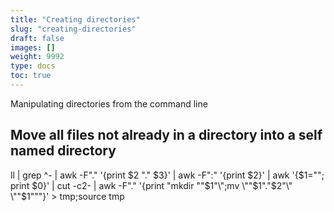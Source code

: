 ```yaml
---
title: "Creating directories"
slug: "creating-directories"
draft: false
images: []
weight: 9992
type: docs
toc: true
---
```


Manipulating directories from the command line

## Move all files not already in a directory into a self named directory
ll | grep ^- | awk -F"." '{print $2 "." $3}' | awk -F":" '{print $2}' | awk '{$1=""; print $0}' | cut -c2- | awk -F"." '{print "mkdir \""$1"\";mv \""$1"."$2"\" \""$1"\""}' > tmp;source tmp

